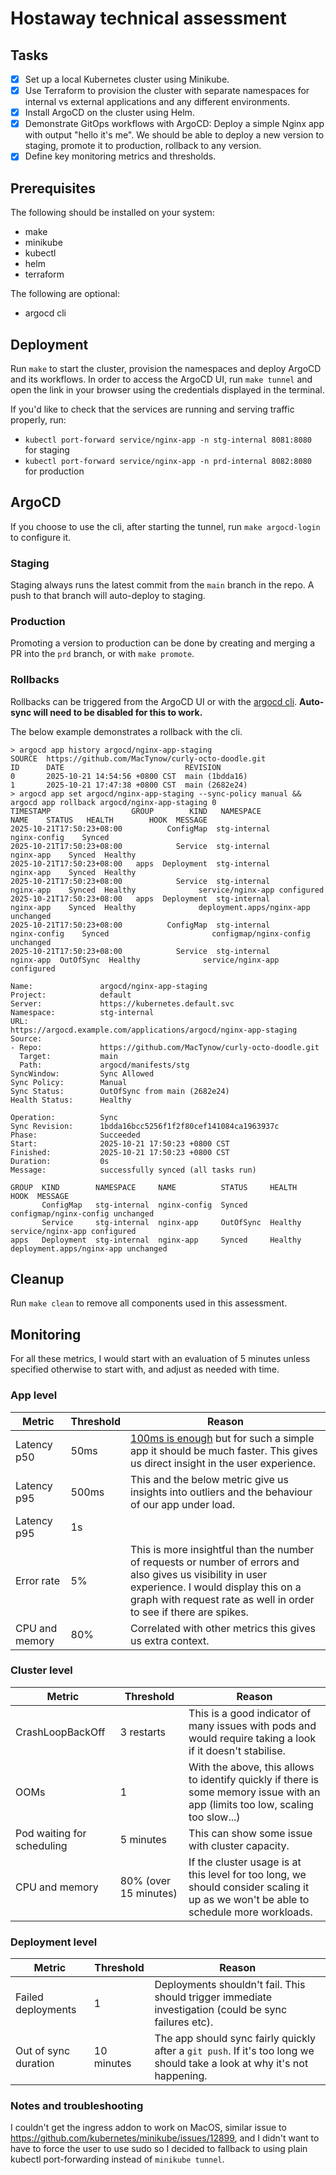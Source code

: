# Hostaway technical assessment

## Tasks

- [x] Set up a local Kubernetes cluster using Minikube.
- [x] Use Terraform to provision the cluster with separate namespaces for internal vs external applications and any different environments.
- [x] Install ArgoCD on the cluster using Helm.
- [x] Demonstrate GitOps workflows with ArgoCD: Deploy a simple Nginx app with output "hello it's me". We should be able to deploy a new version to staging, promote it to production, rollback to any version.
- [x] Define key monitoring metrics and thresholds.

## Prerequisites 

The following should be installed on your system:
- make
- minikube
- kubectl
- helm
- terraform

The following are optional:
- argocd cli

## Deployment

Run `make` to start the cluster, provision the namespaces and deploy ArgoCD and its workflows.
In order to access the ArgoCD UI, run `make tunnel` and open the link in your browser using the credentials displayed in the terminal.

If you'd like to check that the services are running and serving traffic properly, run:
- `kubectl port-forward service/nginx-app -n stg-internal 8081:8080` for staging
- `kubectl port-forward service/nginx-app -n prd-internal 8082:8080` for production

## ArgoCD

If you choose to use the cli, after starting the tunnel, run `make argocd-login` to configure it.

### Staging

Staging always runs the latest commit from the `main` branch in the repo. A push to that branch will auto-deploy to staging.

### Production

Promoting a version to production can be done by creating and merging a PR into the `prd` branch, or with `make promote`.

### Rollbacks 

Rollbacks can be triggered from the ArgoCD UI or with the [argocd cli](https://argo-cd.readthedocs.io/en/stable/user-guide/commands/argocd_app_rollback/). **Auto-sync will need to be disabled for this to work.**

The below example demonstrates a rollback with the cli.
```
> argocd app history argocd/nginx-app-staging
SOURCE  https://github.com/MacTynow/curly-octo-doodle.git
ID      DATE                           REVISION
0       2025-10-21 14:54:56 +0800 CST  main (1bdda16)
1       2025-10-21 17:47:38 +0800 CST  main (2682e24)
> argocd app set argocd/nginx-app-staging --sync-policy manual && argocd app rollback argocd/nginx-app-staging 0
TIMESTAMP                  GROUP        KIND   NAMESPACE                    NAME    STATUS   HEALTH        HOOK  MESSAGE
2025-10-21T17:50:23+08:00          ConfigMap  stg-internal          nginx-config    Synced                       
2025-10-21T17:50:23+08:00            Service  stg-internal             nginx-app    Synced  Healthy              
2025-10-21T17:50:23+08:00   apps  Deployment  stg-internal             nginx-app    Synced  Healthy              
2025-10-21T17:50:23+08:00            Service  stg-internal             nginx-app    Synced  Healthy              service/nginx-app configured
2025-10-21T17:50:23+08:00   apps  Deployment  stg-internal             nginx-app    Synced  Healthy              deployment.apps/nginx-app unchanged
2025-10-21T17:50:23+08:00          ConfigMap  stg-internal          nginx-config    Synced                       configmap/nginx-config unchanged
2025-10-21T17:50:23+08:00            Service  stg-internal             nginx-app  OutOfSync  Healthy              service/nginx-app configured

Name:               argocd/nginx-app-staging
Project:            default
Server:             https://kubernetes.default.svc
Namespace:          stg-internal
URL:                https://argocd.example.com/applications/argocd/nginx-app-staging
Source:
- Repo:             https://github.com/MacTynow/curly-octo-doodle.git
  Target:           main
  Path:             argocd/manifests/stg
SyncWindow:         Sync Allowed
Sync Policy:        Manual
Sync Status:        OutOfSync from main (2682e24)
Health Status:      Healthy

Operation:          Sync
Sync Revision:      1bdda16bcc5256f1f2f80cef141084ca1963937c
Phase:              Succeeded
Start:              2025-10-21 17:50:23 +0800 CST
Finished:           2025-10-21 17:50:23 +0800 CST
Duration:           0s
Message:            successfully synced (all tasks run)

GROUP  KIND        NAMESPACE     NAME          STATUS     HEALTH   HOOK  MESSAGE
       ConfigMap   stg-internal  nginx-config  Synced                    configmap/nginx-config unchanged
       Service     stg-internal  nginx-app     OutOfSync  Healthy        service/nginx-app configured
apps   Deployment  stg-internal  nginx-app     Synced     Healthy        deployment.apps/nginx-app unchanged
```

## Cleanup 

Run `make clean` to remove all components used in this assessment.

## Monitoring

For all these metrics, I would start with an evaluation of 5 minutes unless specified otherwise to start with, and adjust as needed with time.

### App level

| Metric | Threshold | Reason |
| --- | --- | --- |
| Latency p50 | 50ms | [100ms is enough](https://www.nngroup.com/articles/powers-of-10-time-scales-in-ux/) but for such a simple app it should be much faster. This gives us direct insight in the user experience. |
| Latency p95 | 500ms | This and the below metric give us insights into outliers and the behaviour of our app under load. |
| Latency p95 | 1s |  |
| Error rate | 5% | This is more insightful than the number of requests or number of errors and also gives us visibility in user experience. I would display this on a graph with request rate as well in order to see if there are spikes. |
| CPU and memory | 80% | Correlated with other metrics this gives us extra context. |

### Cluster level

| Metric | Threshold | Reason |
| --- | --- | --- |
| CrashLoopBackOff | 3 restarts | This is a good indicator of many issues with pods and would require taking a look if it doesn't stabilise. |
| OOMs | 1 | With the above, this allows to identify quickly if there is some memory issue with an app (limits too low, scaling too slow...) |
| Pod waiting for scheduling | 5 minutes | This can show some issue with cluster capacity. |
| CPU and memory | 80% (over 15 minutes) | If the cluster usage is at this level for too long, we should consider scaling it up as we won't be able to schedule more workloads. |

### Deployment level


| Metric | Threshold | Reason |
| --- | --- | --- |
| Failed deployments | 1 | Deployments shouldn't fail. This should trigger immediate investigation (could be sync failures etc). |
| Out of sync duration | 10 minutes | The app should sync fairly quickly after a `git push`. If it's too long we should take a look at why it's not happening. |

### Notes and troubleshooting

I couldn't get the ingress addon to work on MacOS, similar issue to https://github.com/kubernetes/minikube/issues/12899, and I didn't want to have to force the user to use sudo so I decided to fallback to using plain kubectl port-forwarding instead of `minikube tunnel`.